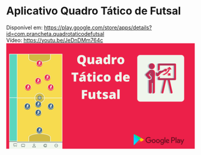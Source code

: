 # Aplicativo Quadro Tático de Futsal

Disponível em: https://play.google.com/store/apps/details?id=com.prancheta.quadrotaticodefutsal<br>
Vídeo: https://youtu.be/JeDnDMm764c<br>
![Logotipo](./publication/miniatura.png)


